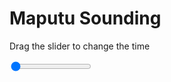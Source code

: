 <h1>Maputu Sounding</h1>
<p>Drag the slider to change the time</p>

<div class="slidecontainer">
<input oninput='setImage(this)' class="slider" type="range" min="0" max="6" value="0" step="1" />
<img id='img'/>
</div>

<script>
var img = document.getElementById('img');
var img_array = ['/assets/images/skwt/skd_maputu_wrfout_d01_2020-06-21_12:00:00.png',
'/assets/images/skwt/skd_maputu_wrfout_d01_2020-06-21_18:00:00.png',
'/assets/images/skwt/skd_maputu_wrfout_d01_2020-06-22_00:00:00.png',
'/assets/images/skwt/skd_maputu_wrfout_d01_2020-06-22_06:00:00.png',
'/assets/images/skwt/skd_maputu_wrfout_d01_2020-06-22_12:00:00.png',
'/assets/images/skwt/skd_maputu_wrfout_d01_2020-06-22_18:00:00.png',];
function setImage(obj)
{
        var value = obj.value;
        img.src = img_array[value];

}
</script>
